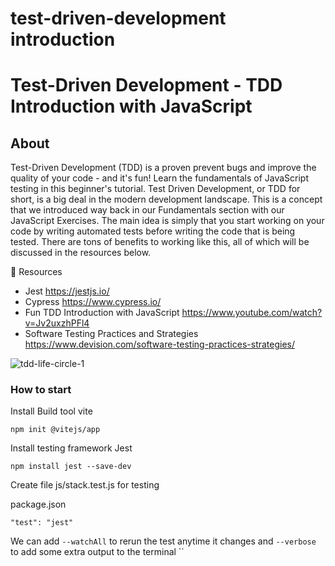 # test-driven-development introduction
# Test-Driven Development - TDD Introduction with JavaScript

## About 
Test-Driven Development (TDD) is a proven prevent bugs and improve the quality of your code - and it's fun! Learn the fundamentals of JavaScript testing in this beginner's tutorial. Test Driven Development, or TDD for short, is a big deal in the modern development landscape. This is a concept that we introduced way back in our Fundamentals section with our JavaScript Exercises. The main idea is simply that you start working on your code by writing automated tests before writing the code that is being tested. There are tons of benefits to working like this, all of which will be discussed in the resources below.

🔗 Resources
- Jest https://jestjs.io/
- Cypress https://www.cypress.io/
- Fun TDD Introduction with JavaScript https://www.youtube.com/watch?v=Jv2uxzhPFl4
- Software Testing Practices and Strategies https://www.devision.com/software-testing-practices-strategies/

![tdd-life-circle-1](https://user-images.githubusercontent.com/97398977/170129998-a41b9635-aba8-4a87-a3e3-cd0af8d17b70.png)

### How to start
 Install Build tool vite
 ```
 npm init @vitejs/app
 ```
 Install testing framework Jest
 ```
 npm install jest --save-dev
 ```
 Create file js/stack.test.js for testing
 
package.json 
```
"test": "jest"
```
We can add `--watchAll` to rerun the test anytime it changes and `--verbose` to add some extra output to the terminal
 ``
